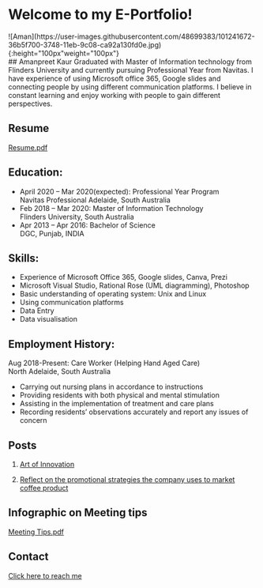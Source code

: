 # Welcome to my E-Portfolio!
<div align=”center”>
![Aman](https://user-images.githubusercontent.com/48699383/101241672-36b5f700-3748-11eb-9c08-ca92a130fd0e.jpg){:height="100px"weight="100px"}
</div>
## Amanpreet Kaur
Graduated with Master of Information technology from Flinders University and currently pursuing Professional Year from Navitas. I have experience of using Microsoft office 365, Google slides and connecting people by using different communication platforms. I believe in constant learning and enjoy working with people to gain different perspectives.

## Resume
[Resume.pdf](https://github.com/Amansanghera/amanpreet.github.io/files/5613913/Resume.pdf)

## Education:
* April 2020 – Mar 2020(expected): Professional Year Program <br>
Navitas Professional Adelaide, South Australia
* Feb 2018 – Mar 2020: Master of Information Technology <br>
Flinders University, South Australia
* Apr 2013 – Apr 2016: Bachelor of Science <br>
DGC, Punjab, INDIA

## Skills:
* Experience of Microsoft Office 365, Google slides, Canva, Prezi
* Microsoft Visual Studio, Rational Rose (UML diagramming), Photoshop
* Basic understanding of operating system: Unix and Linux
* Using communication platforms
* Data Entry
* Data visualisation

## Employment History:
Aug 2018-Present: Care Worker (Helping Hand Aged Care) <br>
North Adelaide, South Australia

* Carrying out nursing plans in accordance to instructions
* Providing residents with both physical and mental stimulation
* Assisting in the implementation of treatment and care plans
* Recording residents’ observations accurately and report any issues of concern


## Posts

1. [Art of Innovation](https://github.com/Amansanghera/amanpreet.github.io/wiki/Art-of-Innovation)


2. [Reflect on the promotional strategies the company uses to market coffee product](https://github.com/Amansanghera/amanpreet.github.io/wiki/Reflect-on-the-promotional-strategies-the-company-uses-to-market-coffee-product)

## Infographic on Meeting tips
[Meeting Tips.pdf](https://github.com/Amansanghera/amanpreet.github.io/files/5613905/Meeting.Tips.pdf)



## Contact
[Click here to reach me](https://github.com/Amansanghera/amanpreet.github.io/wiki/How-to-reach-me:)
